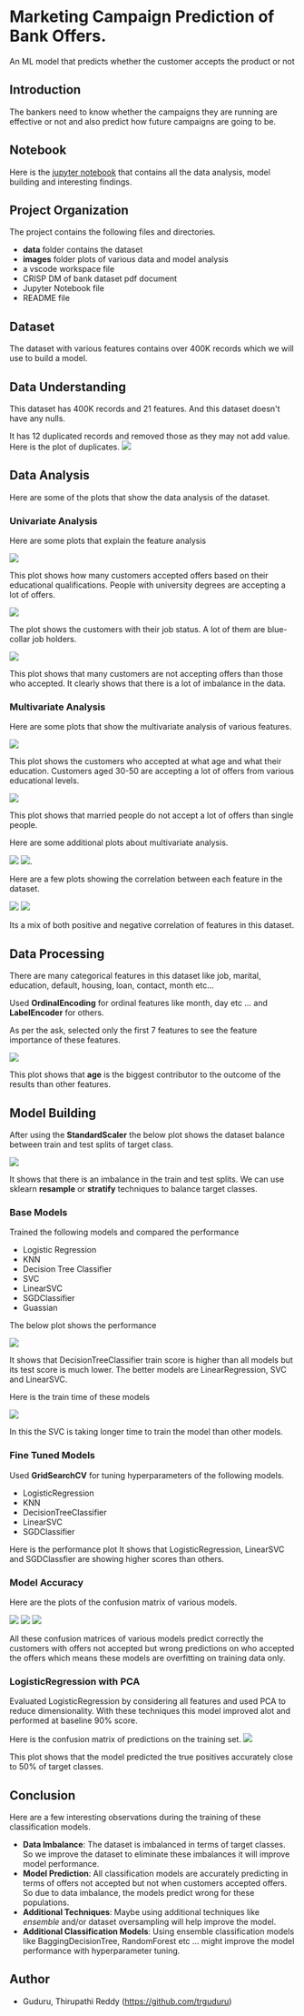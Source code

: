 # Marketing Campaign Prediction of Bank Offers.
An ML model that predicts whether the customer accepts the product or not
## Introduction
The bankers need to know whether the campaigns they are running are effective or not and also predict how future campaigns are going to be.

## Notebook

Here is the [jupyter notebook](prompt_III.ipynb) that contains all the data analysis, model building and interesting findings.

## Project Organization

The project contains the following files and directories.
* **data** folder contains the dataset
* **images** folder plots of various data and model analysis
* a vscode workspace file
* CRISP DM of bank dataset pdf document
* Jupyter Notebook file
* README file


## Dataset
The dataset with various features contains over 400K records which we will use to build a model.

## Data Understanding
This dataset has 400K records and 21 features. And this dataset doesn't have any nulls.

It has 12 duplicated records and removed those as they may not add value. Here is the plot of duplicates.
![](images/duplicates.png)

## Data Analysis
Here are some of the plots that show the data analysis of the dataset.
### Univariate Analysis
Here are some plots that explain the feature analysis

![](images/accepted_education.png)

This plot shows how many customers accepted offers based on their educational qualifications. People with university degrees are accepting a lot of offers.

![](images/accepted_job.png)

The plot shows the customers with their job status. A lot of them are blue-collar job holders.


![](images/target_histogram.png) 

This plot shows that many customers are not accepting offers than those who accepted. It clearly shows that there is a lot of imbalance in the data.

### Multivariate Analysis
Here are some plots that show the multivariate analysis of various features.


![](images/accepted_education_age.png)

This plot shows the customers who accepted at what age and what their education.
Customers aged 30-50 are accepting a lot of offers from various educational levels.

![](images/offer_accepted_marital.png)

This plot shows that married people do not accept a lot of offers than single people.

Here are some additional plots about multivariate analysis.

![](images/by_housing.png) ![](images/by_marital.png).


Here are a few plots showing the correlation between each feature in the dataset.

![](images/pair_plot.png)
![](images/heatmap.png)

Its a mix of both positive and negative correlation of features in this dataset.

## Data Processing
There are many categorical features in this dataset like job, marital, education, default, housing, loan, contact, month etc...

Used **OrdinalEncoding** for ordinal features like month, day etc ... and **LabelEncoder** for others.


As per the ask, selected only the first 7 features to see the feature importance of these features.

![](images/feature_importance.png)

This plot shows that **age** is the biggest contributor to the outcome of the results than other features.

## Model Building

After using the **StandardScaler** the below plot shows the dataset balance between train and test splits of target class.

![](images/train_test_balance.png)


It shows that there is an imbalance in the train and test splits. We can use sklearn **resample** or **stratify** techniques to balance target classes.

### Base Models

Trained the following models and compared the performance
* Logistic Regression
* KNN
* Decision Tree Classifier
* SVC
* LinearSVC
* SGDClassifier
* Guassian


The below plot shows the performance

![](images/base_model_perf.png)

It shows that DecisionTreeClassifier train score is higher than all models but its test score is much lower. The better models are LinearRegression, SVC and LinearSVC.

Here is the train time of these models

![](images/base_model_train_time.png)

In this the SVC is taking longer time to train the model than other models.


### Fine Tuned Models

Used **GridSearchCV** for tuning hyperparameters of the following models.
* LogisticRegression
* KNN
* DecisionTreeClassifier
* LinearSVC
* SGDClassifier

Here is the performance plot
It shows that LogisticRegression, LinearSVC and SGDClassfier are showing higher scores than others.

### Model Accuracy

Here are the plots of the confusion matrix of various models.

![](images/lr_c_matrix.png) ![](images/knn_c_matrix.png) ![](images/dtree_c_matrix.png)

All these confusion matrices of various models predict correctly the customers with offers not accepted but wrong predictions on who accepted the offers which means these models are overfitting on training data only.

### LogisticRegression with PCA

Evaluated LogisticRegression by considering all features and used PCA to reduce dimensionality.
With these techniques this model improved alot and performed at baseline 90% score.

Here is the confusion matrix of predictions on the training set.
![](images/pca_c_matrix.png)

This plot shows that the model predicted the true positives accurately close to  50% of target classes.

## Conclusion
Here are a few interesting observations during the training of these classification models.

* **Data Imbalance**:
The dataset is imbalanced in terms of target classes. So we improve the dataset to eliminate these imbalances it will improve model performance.
* **Model Prediction**: All classification models are accurately predicting in terms of offers not accepted but not when customers accepted offers. So due to data imbalance, the models predict wrong for these populations.
* **Additional Techniques**: Maybe using additional techniques like *ensemble* and/or dataset oversampling will help improve the model.
* **Additional Classification Models**: Using ensemble classification models like BaggingDecisionTree, RandomForest etc ... might improve the model performance with hyperparameter tuning.

## Author
* Guduru, Thirupathi Reddy (https://github.com/trguduru)